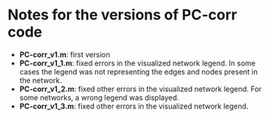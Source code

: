 # Notes for the versions of PC-corr code
- **PC-corr_v1.m**: first version
- **PC-corr_v1_1.m**: fixed errors in the visualized network legend. In some cases the legend was not representing the edges and nodes present in the network.
- **PC-corr_v1_2.m**: fixed other errors in the visualized network legend. For some networks, a wrong legend was displayed.
- **PC-corr_v1_3.m**: fixed other errors in the visualized network legend. 

